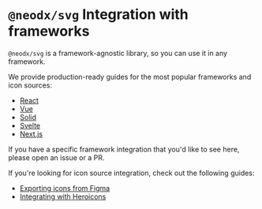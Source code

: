 # `@neodx/svg` Integration with frameworks

`@neodx/svg` is a framework-agnostic library, so you can use it in any framework.

We provide production-ready guides for the most popular frameworks and icon sources:

- [React](./react.md)
- [Vue](./vue.md)
- [Solid](./solid.md)
- [Svelte](./svelte.md)
- [Next.js](../setup/next.md)

If you have a specific framework integration that you'd like to see here, please open an issue or a PR.

If you're looking for icon source integration, check out the following guides:

- [Exporting icons from Figma](./figma.md)
- [Integrating with Heroicons](./heroicons.md)
